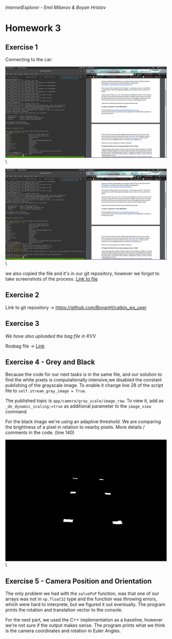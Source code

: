 *InternetExplorer - Emil Milanov & Boyan Hristov*

# Homework 3

## Exercise 1
Connecting to the car:

![scrnshot1](screenshots/car_connect1.png)\

![scrnshot2](screenshots/car_connect2.png)\

we also copied the file and it's in our git repository, however we forgot to take screenshots of the process.
[Link to file](https://github.com/BoyanH/FU-Robotics-WS17-18/blob/master/Homework3/hello_car_internet_explorer_hristov_milanov.txt)

## Exercise 2
Link to git repository -> [ https://github.com/BoyanH/catkin_ws_user ]( https://github.com/BoyanH/catkin_ws_user )

## Exercise 3
*We have also uploaded the bag file in KVV*

Rosbag file -> [Link](https://github.com/BoyanH/FU-Robotics-WS17-18/blob/master/Homework3/internet_explorer_hristov_milanov_2016-03-31-20-56-28.bag)

## Exercise 4 - Grey and Black
Because the code for our next tasks is in the same file, and our solution to find the white pixels is 
computationally intensive,we disabled the constant publishing of the grayscale image. 
To enable it change line 28 of the script file to `self.stream_gray_image = True`.

The published topic is `app/camera/gray_scale/image_raw`. To view it, add as `_do_dynamic_scaling:=true` as
additional parameter to the `image_view` command.

For the black image we're using an adaptive threshold. We are comparing the brightness of a pixel in relation
to nearby pixels. More details / comments in the code. (line 140)

![bw_image](output/bw_image_adaptive.png)\


## Exercise 5 - Camera Position and Orientation
The only problem we had with the `solvePnP` function, was that one of our arrays was not in `np.float32` type
and the function was throwing errors, which were hard to interprete, but we figured it out eventually. 
The program prints the rotation and translation vector to the console.

For the next part, we used the C++ implementation as a baseline, however we're not sure if the output makes sense.
The program prints what we think is the camera coordinates and rotation in Euler Angles.

